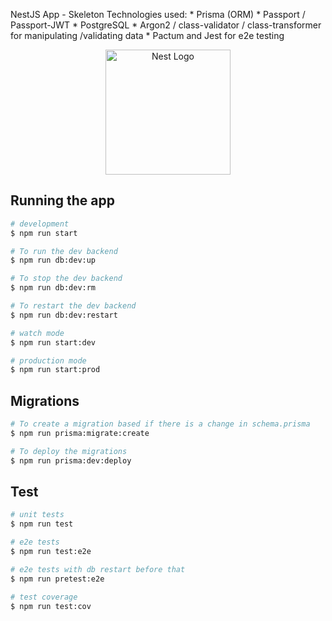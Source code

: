 <p>
NestJS App - Skeleton
Technologies used:
* Prisma (ORM)
* Passport / Passport-JWT
* PostgreSQL
* Argon2 / class-validator / class-transformer for manipulating /validating data
* Pactum and Jest for e2e testing
</p>
<p align="center">
  <a href="http://nestjs.com/" target="blank"><img src="https://nestjs.com/img/logo-small.svg" width="200" alt="Nest Logo" /></a>
</p>

## Running the app

```bash
# development
$ npm run start

# To run the dev backend
$ npm run db:dev:up

# To stop the dev backend
$ npm run db:dev:rm

# To restart the dev backend
$ npm run db:dev:restart

# watch mode
$ npm run start:dev

# production mode
$ npm run start:prod
```

## Migrations

```bash
# To create a migration based if there is a change in schema.prisma
$ npm run prisma:migrate:create

# To deploy the migrations
$ npm run prisma:dev:deploy

```

## Test

```bash
# unit tests
$ npm run test

# e2e tests
$ npm run test:e2e

# e2e tests with db restart before that
$ npm run pretest:e2e

# test coverage
$ npm run test:cov
```
